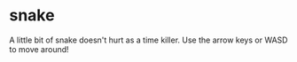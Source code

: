snake
=====

A little bit of snake doesn't hurt as a time killer.
Use the arrow keys or WASD to move around!
